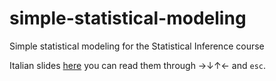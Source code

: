 # simple-statistical-modeling
Simple statistical modeling for the Statistical Inference course

Italian slides [here](https://nbviewer.jupyter.org/format/slides/gist/francesco-p/b6e61350545836181fc687e53f7259f2#/) you can read them through →↓↑← and `esc`.
